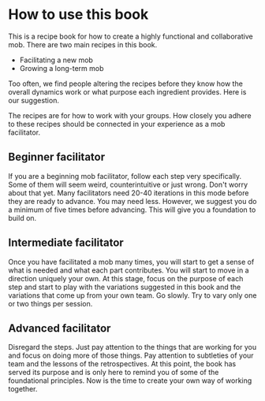 # How to use this book

This is a recipe book for how to create a highly functional and collaborative mob. There are two main recipes in this book.

  * Facilitating a new mob
  * Growing a long-term mob

Too often, we find people altering the recipes before they know how the overall dynamics work or what purpose each ingredient provides. Here is our suggestion.

The recipes are for how to work with your groups. How closely you adhere to these recipes should be connected in your experience as a mob facilitator.

## Beginner facilitator

If you are a beginning mob facilitator, follow each step very specifically. Some of them will seem weird, counterintuitive or just wrong. Don't worry about that yet. Many facilitators need 20-40 iterations in this mode before they are ready to advance. You may need less. However, we suggest you do a minimum of five times before advancing. This will give you a foundation to build on.

## Intermediate facilitator

Once you have facilitated a mob many times, you will start to get a sense of what is needed and what each part contributes. You will start to move in a direction uniquely your own. At this stage, focus on the purpose of each step and start to play with the variations suggested in this book and the variations that come up from your own team. Go slowly. Try to vary only one or two things per session.

## Advanced facilitator

Disregard the steps. Just pay attention to the things that are working for you and focus on doing more of those things. Pay attention to subtleties of your team and the lessons of the retrospectives. At this point, the book has served its purpose and is only here to remind you of some of the foundational principles. Now is the time to create your own way of working together.
